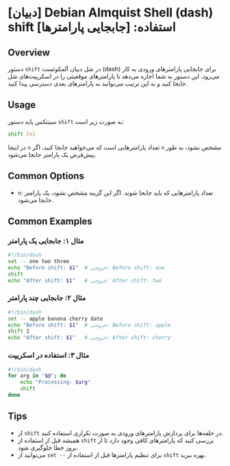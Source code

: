 # [دبیان] Debian Almquist Shell (dash) shift استفاده: [جابجایی پارامترها]

## Overview
دستور `shift` در شل دبیان آلمکوئست (dash) برای جابجایی پارامترهای ورودی به کار می‌رود. این دستور به شما اجازه می‌دهد تا پارامترهای موقعیتی را در اسکریپت‌های شل جابجا کنید و به این ترتیب می‌توانید به پارامترهای بعدی دسترسی پیدا کنید.

## Usage
سینتکس پایه دستور `shift` به صورت زیر است:

```bash
shift [n]
```

در اینجا `n` تعداد پارامترهایی است که می‌خواهید جابجا کنید. اگر `n` مشخص نشود، به طور پیش‌فرض یک پارامتر جابجا می‌شود.

## Common Options
- `n`: تعداد پارامترهایی که باید جابجا شوند. اگر این گزینه مشخص نشود، یک پارامتر جابجا می‌شود.

## Common Examples

### مثال ۱: جابجایی یک پارامتر
```bash
#!/bin/dash
set -- one two three
echo "Before shift: $1"  # خروجی: Before shift: one
shift
echo "After shift: $1"   # خروجی: After shift: two
```

### مثال ۲: جابجایی چند پارامتر
```bash
#!/bin/dash
set -- apple banana cherry date
echo "Before shift: $1"  # خروجی: Before shift: apple
shift 2
echo "After shift: $1"   # خروجی: After shift: cherry
```

### مثال ۳: استفاده در اسکریپت
```bash
#!/bin/dash
for arg in "$@"; do
    echo "Processing: $arg"
    shift
done
```

## Tips
- از `shift` در حلقه‌ها برای پردازش پارامترهای ورودی به صورت تکراری استفاده کنید.
- همیشه قبل از استفاده از `shift` بررسی کنید که پارامترهای کافی وجود دارد تا از بروز خطا جلوگیری شود.
- می‌توانید از `set --` برای تنظیم پارامترها قبل از استفاده از `shift` بهره ببرید.
